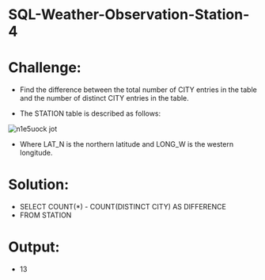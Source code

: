 # SQL-Weather-Observation-Station-4

# Challenge:
- Find the difference between the total number of CITY entries in the table and the number of distinct CITY entries in the table.

- The STATION table is described as follows:

![n1e5uock jot](https://github.com/MarcvWaes/SQL-Weather-Observation-Station-3/assets/120553175/93033af8-77bd-460d-bf7b-fce39386b9e6)

- Where LAT_N is the northern latitude and LONG_W is the western longitude.

# Solution:
- SELECT COUNT(*) - COUNT(DISTINCT CITY) AS DIFFERENCE
- FROM STATION

# Output:
- 13
